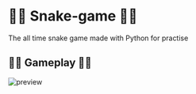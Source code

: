 # 🐍🐍 Snake-game 🐍🐍
The all time snake game made with Python for practise

## 🐍🐍 Gameplay 🐍🐍
![preview](https://github.com/damianstetson17/Snake-game/blob/master/snake_preview.png)
